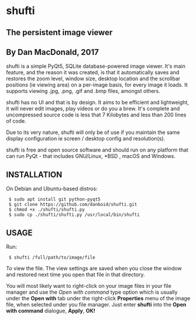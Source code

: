 # shufti

## The persistent image viewer

## By Dan MacDonald, 2017

shufti is a simple PyQt5, SQLite database-powered image viewer. It's main feature, and the reason it was created, is that it automatically saves and restores the zoom level, window size, desktop location and the scrollbar positions (ie viewing area) on a per-image basis, for every image it loads. It supports viewing .jpg, .png, .gif and .bmp files, amongst others.

shufti has no UI and that is by design. It aims to be efficient and lightweight, it will never edit images, play videos or do you a brew. It's complete and uncompressed source code is less that 7 Kilobytes and less than 200 lines of code.

Due to its very nature, shufti will only be of use if you maintain the same display configuration ie screen / desktop config and resolution(s).

shufti is free and open source software and should run on any platform that can run PyQt - that includes GNU/Linux, *BSD , macOS and Windows.

## INSTALLATION

On Debian and Ubuntu-based distros:

```
 $ sudo apt install git python-pyqt5
 $ git clone https://github.com/danboid/shufti.git
 $ chmod +x ./shufti/shufti.py
 $ sudo cp ./shufti/shufti.py /usr/local/bin/shufti
```

## USAGE

Run:

```
 $ shufti /full/path/to/image/file
```

To view the file. The view settings are saved when you close the window and restored next time you open that file in that directory.

You will most likely want to right-click on your image files in your file manager and use the *Open with command* type option which is usually under the **Open with** tab under the right-click **Properties** menu of the image file, when selected under you file manager. Just enter **shufti** into the **Open with command** dialogue, **Apply**, **OK!**
